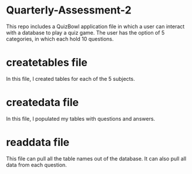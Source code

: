 # Quarterly-Assessment-2
This repo includes a QuizBowl application file in which a user can interact with a database to play a quiz game. The user has the option of 5 categories, in which each hold 10 questions.

# createtables file
In this file, I created tables for each of the 5 subjects.

# createdata file
In this file, I populated my tables with questions and answers.

# readdata file
This file can pull all the table names out of the database. It can also pull all data from each question.
